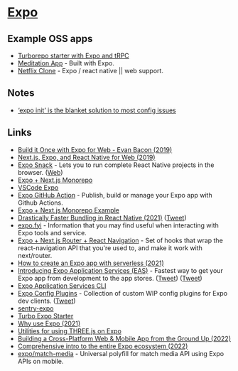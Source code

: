 # [Expo](https://expo.io/)

## Example OSS apps

- [Turborepo starter with Expo and tRPC](https://github.com/gunnnnii/turbo-expo-trpc-starter)
- [Meditation App](https://github.com/jackburrus/MeditationApp) - Built with Expo.
- [Netflix Clone](https://github.com/calebnance/expo-netflix) - Expo / react native || web support.

## Notes

- [‘expo init’ is the blanket solution to most config issues](https://twitter.com/FernandoTheRojo/status/1455397012841631744)

## Links

- [Build it Once with Expo for Web - Evan Bacon (2019)](https://www.youtube.com/watch?v=ykBxY01j_rA)
- [Next.js, Expo, and React Native for Web (2019)](https://dev.to/evanbacon/next-js-expo-and-react-native-for-web-3kd9)
- [Expo Snack](https://github.com/expo/snack) - Lets you to run complete React Native projects in the browser. ([Web](https://snack.expo.io/))
- [Expo + Next.js Monorepo](https://github.com/nandorojo/expo-next-monorepo)
- [VSCode Expo](https://github.com/expo/vscode-expo)
- [Expo GitHub Action](https://github.com/expo/expo-github-action) - Publish, build or manage your Expo app with Github Actions.
- [Expo + Next.js Monorepo Example](https://github.com/axeldelafosse/expo-next-monorepo-example)
- [Drastically Faster Bundling in React Native (2021)](https://blog.expo.dev/drastically-faster-bundling-in-react-native-a54f268e0ed1) ([Tweet](https://twitter.com/Baconbrix/status/1449043817663905793))
- [expo.fyi](https://github.com/expo/fyi) - Information that you may find useful when interacting with Expo tools and service.
- [Expo + Next.js Router + React Navigation](https://github.com/nandorojo/expo-next-react-navigation) - Set of hooks that wrap the react-navigation API that you're used to, and make it work with next/router.
- [How to create an Expo app with serverless (2021)](https://serverless-stack.com/examples/how-to-create-an-expo-app-with-serverless.html)
- [Introducing Expo Application Services (EAS)](https://blog.expo.dev/introducing-eas-395d4809cc6f) - Fastest way to get your Expo app from development to the app stores. ([Tweet](https://twitter.com/JI/status/1458600696752717826)) ([Tweet](https://twitter.com/baconbrix/status/1458600548152721409?s=28))
- [Expo Application Services CLI](https://github.com/expo/eas-cli)
- [Expo Config Plugins](https://github.com/expo/config-plugins) - Collection of custom WIP config plugins for Expo dev clients. ([Tweet](https://twitter.com/albertgao/status/1495685282695618562))
- [sentry-expo](https://github.com/expo/sentry-expo)
- [Turbo Expo Starter](https://github.com/ericvicenti/turbo-expo-starter)
- [Why use Expo (2021)](https://twitter.com/enesozt_/status/1474039877893296140)
- [Utilities for using THREE.js on Expo](https://github.com/expo/expo-three)
- [Building a Cross-Platform Web & Mobile App from the Ground Up (2022)](https://ambrook.com/blog/building-a-cross-platform-web-and-mobile-app-from-the-ground-up)
- [Comprehensive intro to the entire Expo ecosystem (2022)](https://twitter.com/mauro_codes/status/1504495062180323338)
- [expo/match-media](https://github.com/expo/match-media) - Universal polyfill for match media API using Expo APIs on mobile.